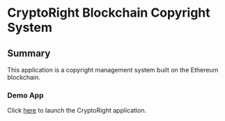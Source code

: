# CryptoRight Blockchain Copyright System

## Summary

This application is a copyright management system built on the Ethereum blockchain.

### Demo App

Click [here](cryptoright-frontend/index.html) to launch the CryptoRight application.
